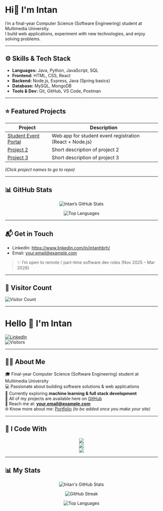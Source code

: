 # Hi👋 I'm Intan 

I’m a final-year Computer Science (Software Engineering) student at Multimedia University.  
I build web applications, experiment with new technologies, and enjoy solving problems.

---

## ⚙️ Skills & Tech Stack

- **Languages:** Java, Python, JavaScript, SQL  
- **Frontend:** HTML, CSS, React  
- **Backend:** Node.js, Express, Java (Spring basics)  
- **Database:** MySQL, MongoDB  
- **Tools & Dev:** Git, GitHub, VS Code, Postman  

---

## ⭐ Featured Projects

| Project | Description |
|---|---|
| [Student Event Portal](https://github.com/intanhbrh/your-project-repo) | Web app for student event registration (React + Node.js) |
| [Project 2](https://github.com/intanhbrh/project2) | Short description of project 2 |
| [Project 3](https://github.com/intanhbrh/project3) | Short description of project 3 |

*(Click project names to go to repo)*

---

## 📊 GitHub Stats

<!-- GitHub Stats Card -->
<p align="center">
  <img src="https://github-readme-stats.vercel.app/api?username=intanhbrh&show_icons=true&theme=tokyonight" alt="Intan’s GitHub Stats" />
</p>

<!-- Most used languages -->
<p align="center">
  <img src="https://github-readme-stats.vercel.app/api/top-langs/?username=intanhbrh&theme=tokyonight&layout=compact" alt="Top Languages" />
</p>

---


## 📬 Get in Touch

- LinkedIn: https://www.linkedin.com/in/intanhbrh/  
- Email: your.email@example.com  

> ✨ I’m open to remote / part-time software dev roles (Nov 2025 – Mar 2026)
---

## 👀 Visitor Count

![Visitor Count](https://profile-counter.glitch.me/intanhbrh/count.svg)

--- 

# Hello 👋 I'm Intan

[![LinkedIn](https://img.shields.io/badge/LinkedIn-0A66C2?style=for-the-badge&logo=linkedin&logoColor=white)](https://www.linkedin.com/in/intanhbrh/)  
![Visitors](https://profile-counter.glitch.me/intanhbrh/count.svg)

---

## 👩‍💻 About Me
🎓 Final-year Computer Science (Software Engineering) student at Multimedia University  
💻 Passionate about building software solutions & web applications  
🌱 Currently exploring **machine learning & full stack development**  
📂 All of my projects are available here on [GitHub](https://github.com/intanhbrh)  
📧 Reach me at: **your.email@example.com**  
🌐 Know more about me: [Portfolio](https://your-portfolio-link.com) *(to be added once you make your site)*  

---

## 🚀 I Code With

<p align="center">
  <!-- Frontend -->
  <img src="https://skillicons.dev/icons?i=react,vue,tailwind,bootstrap,materialui,html,css,js,ts" /><br/>
  <!-- Backend & Database -->
  <img src="https://skillicons.dev/icons?i=java,py,php,nodejs,laravel,mysql,firebase" /><br/>
  <!-- Tools -->
  <img src="https://skillicons.dev/icons?i=git,github,postman,figma,linux" />
</p>

---

## 📊 My Stats

<p align="center">
  <img src="https://github-readme-stats.vercel.app/api?username=intanhbrh&show_icons=true&theme=tokyonight" alt="Intan's GitHub Stats" />
</p>

<p align="center">
  <img src="https://github-readme-streak-stats.herokuapp.com/?user=intanhbrh&theme=tokyonight" alt="GitHub Streak" />
</p>

<p align="center">
  <img src="https://github-readme-stats.vercel.app/api/top-langs/?username=intanhbrh&layout=compact&theme=tokyonight" alt="Top Languages" />
</p>

